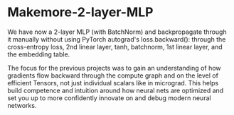 # Makemore-2-layer-MLP
We have now a 2-layer MLP (with BatchNorm) and backpropagate through it manually 
without using PyTorch autograd's loss.backward(): 
through the cross-entropy loss, 2nd linear layer, tanh, batchnorm, 1st linear layer, 
and the embedding table. 

The focus for the previous projects was to gain an understanding of how gradients flow
backward through the compute graph and on the level of efficient Tensors, not just 
individual scalars like in micrograd. This helps build competence and intuition around 
how neural nets are optimized and set you up to more confidently innovate on and debug 
modern neural networks.
